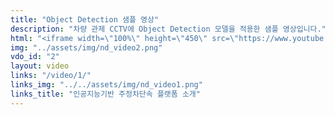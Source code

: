 ```yaml
---
title: "Object Detection 샘플 영상"
description: "차량 관제 CCTV에 Object Detection 모델을 적용한 샘플 영상입니다."
html: "<iframe width=\"100%\" height=\"450\" src=\"https://www.youtube.com/embed/xOdxYNpGHU0\" frameborder=\"0\" allow=\"accelerometer; autoplay; encrypted-media; gyroscope; picture-in-picture\" allowfullscreen></iframe>"
img: "../assets/img/nd_video2.png"
vdo_id: "2"
layout: video
links: "/video/1/"
links_img: "../../assets/img/nd_video1.png"
links_title: "인공지능기반 주정차단속 플랫폼 소개"
---
```

